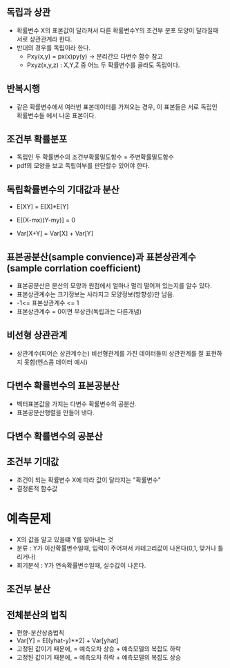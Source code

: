 ## 독립과 상관
- 확률변수 X의 표본값이 달라져서 다른 확률변수Y의 조건부 분포 모양이 달라질때 서로 상관관계라 한다.
- 반대의 경우를 독립이라 한다.
  - Pxy(x,y) = px(x)py(y) -> 분리간으 다변수 함수 참고
  - Pxyz(x,y,z) : X,Y,Z 중 어느 두 확률변수를 골라도 독립이다.

## 반복시행
- 같은 확률변수에서 여러번 표본데이터를 가져오는 경우, 이 표본들은 서로 독립인 확률변수들 에서 나온 표본이다.

## 조건부 확률분포
- 독립인 두 확률변수의 조건부확률밀도함수 = 주변확률밀도함수
- pdf의 모양을 보고 독립여부를 판단할수 있어야 한다.

## 독립확률변수의 기대값과 분산
- E[XY] = E[X]*E[Y]
- E[(X-mx)(Y-my)] = 0

- Var[X+Y] = Var[X] + Var[Y]

## 표본공분산(sample convience)과 표본상관계수(sample corrlation coefficient)
- 표본공분산은 분산의 모양과 원점에서 얼마나 멀리 떨어져 있는지를 알수 있다.
- 표본상관계수는 크기정보는 사라지고 모양정보(방향성)만 남음.
- -1<= 표본상관계수 <= 1
- 표본상관계수 = 0이면 무상관(독립과는 다른개념) 

## 비선형 상관관계
- 상관계수(피어슨 상관계수는) 비선형관계를 가진 데이터들의 상관관계를 잘 표현하지 못함(엔스콤 데이터 예시)

## 다변수 확률변수의 표본공분산
- 벡터표본값을 가지는 다변수 확률변수의 공분산.
- 표본공분산행렬을 만들어 낸다.

## 다변수 확률변수의 공분산

## 조건부 기대값
- 조건이 되는 확률변수 X에 따라 값이 달라지는 "확률변수"
- 결정론적 함수값

# 예측문제
- X의 값을 알고 있을떄 Y를 알아내는 것
- 분류 : Y가 이산확률변수일때, 입력이 주어져서 카테고리값이 나온다(0,1, 맞거나 틀리거나)
- 회기분석 : Y가 연속확률변수일때, 실수값이 나온다. 

## 조건부 분산

## 전체분산의 법칙
- 편향-분산상충법칙
- Var[Y] = E[(yhat-y)**2] + Var[yhat]
- 고정된 값이기 때문에, = 예측오차 상승 + 예측모델의 복잡도 하락
- 고정된 값이기 때문에, = 예측오차 하락 + 예측모델의 복잡도 상승


